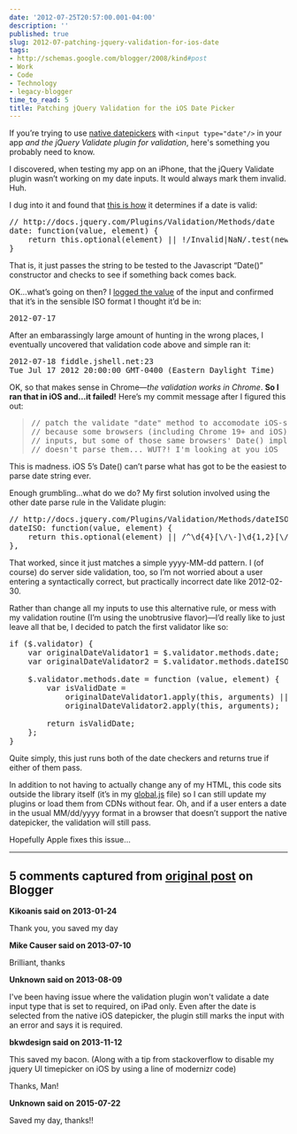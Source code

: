 ```yaml
---
date: '2012-07-25T20:57:00.001-04:00'
description: ''
published: true
slug: 2012-07-patching-jquery-validation-for-ios-date
tags:
- http://schemas.google.com/blogger/2008/kind#post
- Work
- Code
- Technology
- legacy-blogger
time_to_read: 5
title: Patching jQuery Validation for the iOS Date Picker
---
```


<p>If you’re trying to use <a href="http://blog.wassupy.com/2012/07/let-browser-handle-datepicker-if-it-can.html">native datepickers</a> with <code>&lt;input type=&quot;date&quot;/&gt;</code> in your app <em>and the jQuery Validate plugin for validation</em>, here's something you probably need to know.</p>
<p>I discovered, when testing my app on an iPhone, that the jQuery Validate plugin wasn’t working on my date inputs. It would always mark them invalid. Huh.</p>
<p>I dug into it and found that <a href="https://github.com/jzaefferer/jquery-validation/blob/907467e874e8812ee9547cc7073d793dfd253f2f/jquery.validate.js#L1107">this is how</a> it determines if a date is valid:</p>  <pre class="csharpcode"><span class="rem">// http://docs.jquery.com/Plugins/Validation/Methods/date</span>
date: <span class="kwrd">function</span>(value, element) {
    <span class="kwrd">return</span> <span class="kwrd">this</span>.optional(element) || !/Invalid|NaN/.test(<span class="kwrd">new</span> Date(value));
}</pre>

<p>That is, it just passes the string to be tested to the Javascript “Date()” constructor and checks to see if something back comes back.</p>

<p>OK…what’s going on then? I <a href="http://jsfiddle.net/mharen/EXsKA/">logged the value</a> of the input and confirmed that it’s in the sensible ISO format I thought it’d be in:</p>

<pre class="csharpcode">2012-07-17 </pre>

<p>After an embarassingly large amount of hunting in the wrong places, I eventually uncovered that validation code above and simple ran it:</p>

<pre class="csharpcode">2012-07-18 fiddle.jshell.net:23
Tue Jul 17 2012 20:00:00 GMT-0400 (Eastern Daylight Time) </pre>

<p>OK, so that makes sense in Chrome—<em>the validation works in Chrome</em>. <strong>So I ran that in iOS and…it failed!</strong> Here’s my commit message after I figured this out:</p>

<blockquote>
  <pre>// patch the validate &quot;date&quot; method to accomodate iOS-style ISO dates
// because some browsers (including Chrome 19+ and iOS) support HTML5 date
// inputs, but some of those same browsers' Date() implementation
// doesn't parse them... WUT?! I'm looking at you iOS</pre>
</blockquote>

<p>This is madness. iOS 5’s Date() can’t parse what has got to be the easiest to parse date string ever.</p>

<p>Enough grumbling…what do we do? My first solution involved using the other date parse rule in the Validate plugin: </p>

<pre class="csharpcode"><span class="rem">// http://docs.jquery.com/Plugins/Validation/Methods/dateISO</span>
dateISO: <span class="kwrd">function</span>(value, element) {
    <span class="kwrd">return</span> <span class="kwrd">this</span>.optional(element) || /^\d{4}[\/\-]\d{1,2}[\/\-]\d{1,2}$/.test(value);
},</pre>

<p>That worked, since it just matches a simple yyyy-MM-dd pattern. I (of course) do server side validation, too, so I’m not worried about a user entering a syntactically correct, but practically incorrect date like 2012-02-30.</p>

<p>Rather than change all my inputs to use this alternative rule, or mess with my validation routine (I’m using the unobtrusive flavor)—I’d really like to just leave all that be, I decided to patch the first validator like so:</p>

<pre class="csharpcode"><span class="kwrd">if</span> ($.validator) {
    <span class="kwrd">var</span> originalDateValidator1 = $.validator.methods.date;
    <span class="kwrd">var</span> originalDateValidator2 = $.validator.methods.dateISO;

    $.validator.methods.date = <span class="kwrd">function</span> (value, element) {
        <span class="kwrd">var</span> isValidDate =
            originalDateValidator1.apply(<span class="kwrd">this</span>, arguments) ||
            originalDateValidator2.apply(<span class="kwrd">this</span>, arguments);

        <span class="kwrd">return</span> isValidDate;
    };
}</pre>

<p>Quite simply, this just runs both of the date checkers and returns true if either of them pass.</p>

<p>In addition to not having to actually change any of my HTML, this code sits outside the library itself (it’s in my <a href="https://github.com/mharen/service-tracker/blob/1bac669089a4b2c6c4c472a6c972073353726954/service-tracker-mvc/Scripts/script.js#L20">global.js</a> file) so I can still update my plugins or load them from CDNs without fear. Oh, and if a user enters a date in the usual MM/dd/yyyy format in a browser that doesn’t support the native datepicker, the validation will still pass.</p>

<p>Hopefully Apple fixes this issue…</p>

---

## 5 comments captured from [original post](https://blog.wassupy.com/2012/07/patching-jquery-validation-for-ios-date.html) on Blogger

**Kikoanis said on 2013-01-24**

Thank you, you saved my day

**Mike Causer said on 2013-07-10**

Brilliant, thanks

**Unknown said on 2013-08-09**

I've been having issue where the validation plugin won't validate a date input type that is set to required, on iPad only. Even after the date is selected from the native iOS datepicker, the plugin still marks the input with an error and says it is required.

**bkwdesign said on 2013-11-12**

This saved my bacon. (Along with a tip from stackoverflow to disable my jquery UI timepicker on iOS by using a line of modernizr code)

Thanks, Man!

**Unknown said on 2015-07-22**

Saved my day, thanks!!


